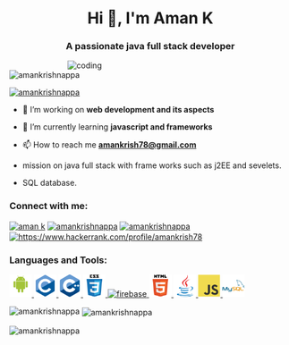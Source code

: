<h1 align="center">Hi 👋, I'm Aman K</h1>
<h3 align="center">A passionate java full stack developer</h3>
<image align="right" alt="coding" width="400" src="https://i.pinimg.com/originals/54/e3/7d/54e37d8074ebcde1d96c77d7b2a7f310.gif">
<p align="left"> <img src="https://komarev.com/ghpvc/?username=amankrishnappa&label=Profile%20views&color=0e75b6&style=flat" alt="amankrishnappa" /> </p>

<p align="left"> <a href="https://github.com/ryo-ma/github-profile-trophy"><img src="https://github-profile-trophy.vercel.app/?username=amankrishnappa" alt="amankrishnappa" /></a> </p>

- 🔭 I’m working on **web development and its aspects**

- 🌱 I’m currently learning **javascript and frameworks**

- 📫 How to reach me **amankrish78@gmail.com**

-  mission on  java full stack with frame works such as j2EE and sevelets.

- SQL database.


<h3 align="left">Connect with me:</h3>
<p align="left">
<a href="https://linkedin.com/in/aman k" target="blank"><img align="center" src="https://raw.githubusercontent.com/rahuldkjain/github-profile-readme-generator/master/src/images/icons/Social/linked-in-alt.svg" alt="aman k" height="30" width="40" /></a>
<a href="https://fb.com/amankrishnappa" target="blank"><img align="center" src="https://raw.githubusercontent.com/rahuldkjain/github-profile-readme-generator/master/src/images/icons/Social/facebook.svg" alt="amankrishnappa" height="30" width="40" /></a>
<a href="https://instagram.com/amankrishnappa" target="blank"><img align="center" src="https://raw.githubusercontent.com/rahuldkjain/github-profile-readme-generator/master/src/images/icons/Social/instagram.svg" alt="amankrishnappa" height="30" width="40" /></a>
<a href="https://www.hackerrank.com/https://www.hackerrank.com/profile/amankrish78" target="blank"><img align="center" src="https://raw.githubusercontent.com/rahuldkjain/github-profile-readme-generator/master/src/images/icons/Social/hackerrank.svg" alt="https://www.hackerrank.com/profile/amankrish78" height="30" width="40" /></a>
</p>


<h3 align="left">Languages and Tools:</h3>
<p align="left"> <a href="https://developer.android.com" target="_blank" rel="noreferrer"> <img src="https://raw.githubusercontent.com/devicons/devicon/master/icons/android/android-original-wordmark.svg" alt="android" width="40" height="40"/> </a> <a href="https://www.cprogramming.com/" target="_blank" rel="noreferrer"> <img src="https://raw.githubusercontent.com/devicons/devicon/master/icons/c/c-original.svg" alt="c" width="40" height="40"/> </a> <a href="https://www.w3schools.com/cpp/" target="_blank" rel="noreferrer"> <img src="https://raw.githubusercontent.com/devicons/devicon/master/icons/cplusplus/cplusplus-original.svg" alt="cplusplus" width="40" height="40"/> </a> <a href="https://www.w3schools.com/css/" target="_blank" rel="noreferrer"> <img src="https://raw.githubusercontent.com/devicons/devicon/master/icons/css3/css3-original-wordmark.svg" alt="css3" width="40" height="40"/> </a> <a href="https://firebase.google.com/" target="_blank" rel="noreferrer"> <img src="https://www.vectorlogo.zone/logos/firebase/firebase-icon.svg" alt="firebase" width="40" height="40"/> </a> <a href="https://www.w3.org/html/" target="_blank" rel="noreferrer"> <img src="https://raw.githubusercontent.com/devicons/devicon/master/icons/html5/html5-original-wordmark.svg" alt="html5" width="40" height="40"/> </a> <a href="https://www.java.com" target="_blank" rel="noreferrer"> <img src="https://raw.githubusercontent.com/devicons/devicon/master/icons/java/java-original.svg" alt="java" width="40" height="40"/> </a> <a href="https://developer.mozilla.org/en-US/docs/Web/JavaScript" target="_blank" rel="noreferrer"> <img src="https://raw.githubusercontent.com/devicons/devicon/master/icons/javascript/javascript-original.svg" alt="javascript" width="40" height="40"/> </a> <a href="https://www.mysql.com/" target="_blank" rel="noreferrer"> <img src="https://raw.githubusercontent.com/devicons/devicon/master/icons/mysql/mysql-original-wordmark.svg" alt="mysql" width="40" height="40"/> </a> </p>

<p><img align="left" src="https://github-readme-stats.vercel.app/api/top-langs?username=amankrishnappa&show_icons=true&locale=en&layout=compact" alt="amankrishnappa" /></p>

<p>&nbsp;<img align="center" src="https://github-readme-stats.vercel.app/api?username=amankrishnappa&show_icons=true&locale=en" alt="amankrishnappa" /></p>

<p><img align="center" src="https://github-readme-streak-stats.herokuapp.com/?user=amankrishnappa&" alt="amankrishnappa" /></p>

